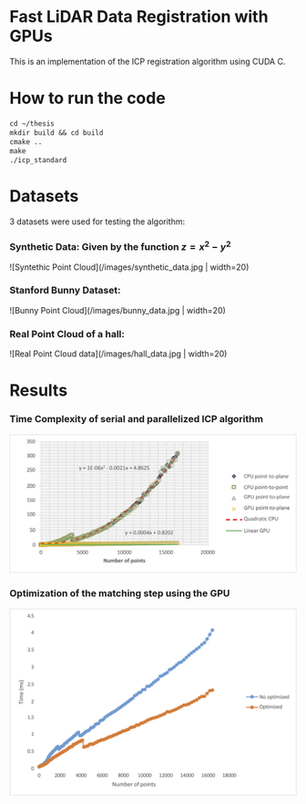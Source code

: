# Fast LiDAR Data Registration with GPUs 

This is an implementation of the ICP registration algorithm using CUDA C.

# How to run the code

```
cd ~/thesis
mkdir build && cd build
cmake ..
make
./icp_standard
```
# Datasets

3 datasets were used for testing the algorithm:

### Synthetic Data: Given by the function $z=x^2-y^2$
![Syntethic Point Cloud](/images/synthetic_data.jpg | width=20)

### Stanford Bunny Dataset:
![Bunny Point Cloud](/images/bunny_data.jpg | width=20)

### Real Point Cloud of a hall:
![Real Point Cloud data](/images/hall_data.jpg | width=20)

# Results

### Time Complexity of serial and parallelized ICP algorithm
![Real Point Cloud data](/images/time_complexity.jpg)

### Optimization of the matching step using the GPU
![Real Point Cloud data](/images/matching_optimization.jpg)